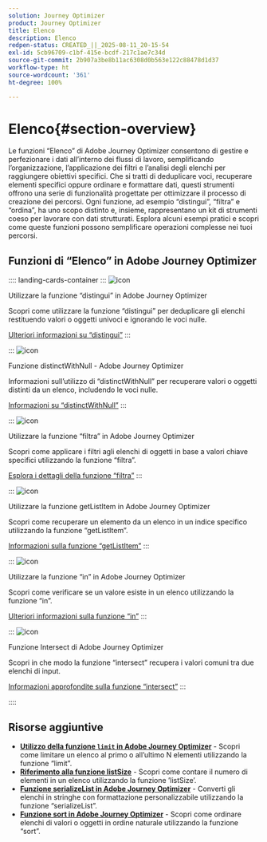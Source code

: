 ```yaml
---
solution: Journey Optimizer
product: Journey Optimizer
title: Elenco
description: Elenco
redpen-status: CREATED_||_2025-08-11_20-15-54
exl-id: 5cb96709-c1bf-415e-bcdf-217c1ae7c34d
source-git-commit: 2b907a3be8b11ac6308d0b563e122c88478d1d37
workflow-type: ht
source-wordcount: '361'
ht-degree: 100%

---
```


# Elenco{#section-overview}

Le funzioni “Elenco” di Adobe Journey Optimizer consentono di gestire e perfezionare i dati all’interno dei flussi di lavoro, semplificando l’organizzazione, l’applicazione dei filtri e l’analisi degli elenchi per raggiungere obiettivi specifici. Che si tratti di deduplicare voci, recuperare elementi specifici oppure ordinare e formattare dati, questi strumenti offrono una serie di funzionalità progettate per ottimizzare il processo di creazione dei percorsi. Ogni funzione, ad esempio “distingui”, “filtra” e “ordina”, ha uno scopo distinto e, insieme, rappresentano un kit di strumenti coeso per lavorare con dati strutturati. Esplora alcuni esempi pratici e scopri come queste funzioni possono semplificare operazioni complesse nei tuoi percorsi.

## Funzioni di “Elenco” in Adobe Journey Optimizer

:::: landing-cards-container
:::
![icon](https://cdn.experienceleague.adobe.com/icons/code-branch.svg)

Utilizzare la funzione “distingui” in Adobe Journey Optimizer

Scopri come utilizzare la funzione “distingui” per deduplicare gli elenchi restituendo valori o oggetti univoci e ignorando le voci nulle.

[Ulteriori informazioni su “distingui”](../using/building-journeys/functions/functiondistinct.md)
:::

:::
![icon](https://cdn.experienceleague.adobe.com/icons/code-branch.svg)

Funzione distinctWithNull - Adobe Journey Optimizer

Informazioni sull’utilizzo di “distinctWithNull” per recuperare valori o oggetti distinti da un elenco, includendo le voci nulle.

[Informazioni su “distinctWithNull”](../using/building-journeys/functions/functiondistinctwithnull.md)
:::

:::
![icon](https://cdn.experienceleague.adobe.com/icons/code-branch.svg)

Utilizzare la funzione “filtra” in Adobe Journey Optimizer

Scopri come applicare i filtri agli elenchi di oggetti in base a valori chiave specifici utilizzando la funzione “filtra”.

[Esplora i dettagli della funzione “filtra”](../using/building-journeys/functions/functionfilter.md)
:::

:::
![icon](https://cdn.experienceleague.adobe.com/icons/code-branch.svg)

Utilizzare la funzione getListItem in Adobe Journey Optimizer

Scopri come recuperare un elemento da un elenco in un indice specifico utilizzando la funzione “getListItem”.

[Informazioni sulla funzione “getListItem”](../using/building-journeys/functions/functiongetlistitem.md)
:::

:::
![icon](https://cdn.experienceleague.adobe.com/icons/code-branch.svg)

Utilizzare la funzione “in” in Adobe Journey Optimizer

Scopri come verificare se un valore esiste in un elenco utilizzando la funzione “in”.

[Ulteriori informazioni sulla funzione “in”](../using/building-journeys/functions/functionin.md)
:::

:::
![icon](https://cdn.experienceleague.adobe.com/icons/code-branch.svg)

Funzione Intersect di Adobe Journey Optimizer

Scopri in che modo la funzione “intersect” recupera i valori comuni tra due elenchi di input.

[Informazioni approfondite sulla funzione “intersect”](../using/building-journeys/functions/functionintersect.md)
:::

::::


## Risorse aggiuntive

- **[Utilizzo della funzione `limit` in Adobe Journey Optimizer](../using/building-journeys/functions/functionlimit.md)** - Scopri come limitare un elenco al primo o all’ultimo N elementi utilizzando la funzione “limit”.
- **[Riferimento alla funzione listSize](../using/building-journeys/functions/functionlistsize.md)** - Scopri come contare il numero di elementi in un elenco utilizzando la funzione ’listSize’.
- **[Funzione serializeList in Adobe Journey Optimizer](../using/building-journeys/functions/functionserializelist.md)** - Converti gli elenchi in stringhe con formattazione personalizzabile utilizzando la funzione “serializeList”.
- **[Funzione sort in Adobe Journey Optimizer](../using/building-journeys/functions/functionsort.md)** - Scopri come ordinare elenchi di valori o oggetti in ordine naturale utilizzando la funzione “sort”.
